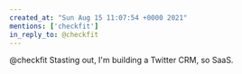 ```yaml
---
created_at: "Sun Aug 15 11:07:54 +0000 2021"
mentions: ['checkfit']
in_reply_to: @checkfit
---
```


@checkfit Stasting out, I'm building a Twitter CRM, so SaaS.